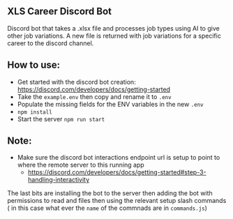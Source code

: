 ## XLS Career Discord Bot

Discord bot that takes a .xlsx file and processes job types using AI to give other job variations.
A new file is returned with job variations for a specific career to the discord channel.

## How to use:
- Get started with the discord bot creation: https://discord.com/developers/docs/getting-started
- Take the `example.env` then copy and rename it to `.env`
- Populate the missing fields for the ENV variables in the new `.env`
- `npm install`
- Start the server `npm run start`

## Note:
- Make sure the discord bot interactions endpoint url is setup to point to where the remote server to this running app
    - https://discord.com/developers/docs/getting-started#step-3-handling-interactivity


The last bits are installing the bot to the server then adding the bot with permissions to read and files then using the relevant setup slash commands ( in this case what ever the `name` of the commnads are in `commands.js`)